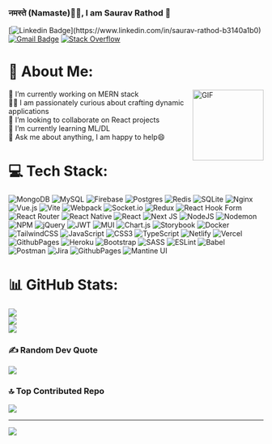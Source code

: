 <!-- <h3> नमस्ते (Namaste)🙏🏻, I am Prafulla Ranjan 👋</h3> -->
### नमस्ते (Namaste)🙏🏻, I am Saurav Rathod 👋
[![Linkedin Badge](https://img.shields.io/badge/-Saurav%20Rathod-blue?style=flat-square&logo=Linkedin&logoColor=white&link=[https://www.linkedin.com/in/saurav-rathod-b3140a1b0](https://www.linkedin.com/in/saurav-rathod-b3140a1b0)/)](https://www.linkedin.com/in/saurav-rathod-b3140a1b0)
[![Gmail Badge](https://img.shields.io/badge/-sauravrathod23@gmail.com-c14438?style=flat-square&logo=Gmail&logoColor=white&link=mailto:sauravrathod23@gmail.com)](mailto:sauravrathod23@gmail.com) [![Stack Overflow](https://img.shields.io/badge/-Stackoverflow-FE7A16?logo=stack-overflow&logoColor=white)](https://stackoverflow.com/users/22324269)


# 💫 About Me:
<img align="right" height="140px" alt="GIF" src="https://media.giphy.com/media/v1.Y2lkPTc5MGI3NjExOG83dnd3ZDh5Zm45aTJlM3k2c2tlYnd2OGN0czlvcmx6YzE1eDFxOCZlcD12MV9pbnRlcm5hbF9naWZfYnlfaWQmY3Q9Zw/ZVik7pBtu9dNS/giphy.gif" />
🔭 I’m currently working on MERN stack <br>👨‍💻 I am passionately curious about crafting dynamic applications <br>👯 I’m looking to collaborate on React projects<br>🌱 I’m currently learning ML/DL <br>💬 Ask me about anything, I am happy to help😄<br>


# 💻 Tech Stack:

![MongoDB](https://img.shields.io/badge/MongoDB-%234ea94b.svg?style=flat&logo=mongodb&logoColor=white) ![MySQL](https://img.shields.io/badge/mysql-%2300000f.svg?style=flat&logo=mysql&logoColor=white) ![Firebase](https://img.shields.io/badge/Firebase-039BE5?style=flat&logo=Firebase&logoColor=white) ![Postgres](https://img.shields.io/badge/postgres-%23316192.svg?style=flat&logo=postgresql&logoColor=white) ![Redis](https://img.shields.io/badge/redis-%23DD0031.svg?style=flat&logo=redis&logoColor=white) ![SQLite](https://img.shields.io/badge/sqlite-%2307405e.svg?style=flat&logo=sqlite&logoColor=white) ![Nginx](https://img.shields.io/badge/nginx-%23009639.svg?style=flat&logo=nginx&logoColor=white) ![Vue.js](https://img.shields.io/badge/vue.js-%2335495e.svg?style=flat&logo=vuedotjs&logoColor=%234FC08D) ![Vite](https://img.shields.io/badge/vite-%23646CFF.svg?style=flat&logo=vite&logoColor=white) ![Webpack](https://img.shields.io/badge/webpack-%238DD6F9.svg?style=flat&logo=webpack&logoColor=black) ![Socket.io](https://img.shields.io/badge/Socket.io-black?style=flat&logo=socket.io&badgeColor=010101) ![Redux](https://img.shields.io/badge/redux-%23593d88.svg?style=flat&logo=redux&logoColor=white) ![React Hook Form](https://img.shields.io/badge/React%20Hook%20Form-%23EC5990.svg?style=flat&logo=reacthookform&logoColor=white) ![React Router](https://img.shields.io/badge/React_Router-CA4245?style=flat&logo=react-router&logoColor=white) ![React Native](https://img.shields.io/badge/react_native-%2320232a.svg?style=flat&logo=react&logoColor=%2361DAFB) ![React](https://img.shields.io/badge/react-%2320232a.svg?style=flat&logo=react&logoColor=%2361DAFB) ![Next JS](https://img.shields.io/badge/Next-black?style=flat&logo=next.js&logoColor=white) ![NodeJS](https://img.shields.io/badge/node.js-6DA55F?style=flat&logo=node.js&logoColor=white) ![Nodemon](https://img.shields.io/badge/NODEMON-%23323330.svg?style=flat&logo=nodemon&logoColor=%BBDEAD) ![NPM](https://img.shields.io/badge/NPM-%23CB3837.svg?style=flat&logo=npm&logoColor=white) ![jQuery](https://img.shields.io/badge/jquery-%230769AD.svg?style=flat&logo=jquery&logoColor=white) ![JWT](https://img.shields.io/badge/JWT-black?style=flat&logo=JSON%20web%20tokens) ![MUI](https://img.shields.io/badge/MUI-%230081CB.svg?style=flat&logo=mui&logoColor=white) ![Chart.js](https://img.shields.io/badge/chart.js-F5788D.svg?style=flat&logo=chart.js&logoColor=white) ![Storybook](https://img.shields.io/badge/-Storybook-FF4785?style=flat&logo=storybook&logoColor=white) ![Docker](https://img.shields.io/badge/docker-%230db7ed.svg?style=flat&logo=docker&logoColor=white) ![TailwindCSS](https://img.shields.io/badge/tailwindcss-%2338B2AC.svg?style=flat&logo=tailwind-css&logoColor=white) ![JavaScript](https://img.shields.io/badge/javascript-%23323330.svg?style=flat&logo=javascript&logoColor=%23F7DF1E) ![CSS3](https://img.shields.io/badge/css3-%231572B6.svg?style=flat&logo=css3&logoColor=white) ![TypeScript](https://img.shields.io/badge/typescript-%23007ACC.svg?style=flat&logo=typescript&logoColor=white) ![Netlify](https://img.shields.io/badge/netlify-%23000000.svg?style=flat&logo=netlify&logoColor=#00C7B7) ![Vercel](https://img.shields.io/badge/vercel-%23000000.svg?style=flat&logo=vercel&logoColor=white) ![GithubPages](https://img.shields.io/badge/github%20pages-121013?style=flat&logo=github&logoColor=white) ![Heroku](https://img.shields.io/badge/heroku-%23430098.svg?style=flat&logo=heroku&logoColor=white) ![Bootstrap](https://img.shields.io/badge/bootstrap-%238511FA.svg?style=flat&logo=bootstrap&logoColor=white) ![SASS](https://img.shields.io/badge/SASS-hotpink.svg?style=flat&logo=SASS&logoColor=white) ![ESLint](https://img.shields.io/badge/ESLint-4B3263?style=flat&logo=eslint&logoColor=white) ![Babel](https://img.shields.io/badge/Babel-F9DC3e?style=flat&logo=babel&logoColor=black) ![Postman](https://img.shields.io/badge/Postman-FF6C37?style=flat&logo=postman&logoColor=white) ![Jira](https://img.shields.io/badge/jira-%230A0FFF.svg?style=flat&logo=jira&logoColor=white) ![GithubPages](https://img.shields.io/badge/github%20pages-121013?style=flat&logo=github&logoColor=white) ![Mantine UI](https://img.shields.io/badge/Mantine%20UI-blue) 


# 📊 GitHub Stats:

![](https://github-readme-stats.vercel.app/api?username=saurav190&theme=react&hide_border=false&include_all_commits=true&count_private=true)<br/>
![](https://github-readme-streak-stats.herokuapp.com/?user=saurav190&theme=react&hide_border=false)<br/>
![](https://github-readme-stats.vercel.app/api/top-langs/?username=saurav190&theme=react&hide_border=false&include_all_commits=true&count_private=true&layout=compact)

### ✍️ Random Dev Quote

![](https://quotes-github-readme.vercel.app/api?type=horizontal&theme=radical)

### 🔝 Top Contributed Repo

![](https://github-contributor-stats.vercel.app/api?username=saurav190&limit=5&theme=dark&combine_all_yearly_contributions=true)

---

[![](https://visitcount.itsvg.in/api?id=saurav190&icon=0&color=0)](https://visitcount.itsvg.in)

<!-- Proudly created with GPRM ( https://gprm.itsvg.in ) -->
